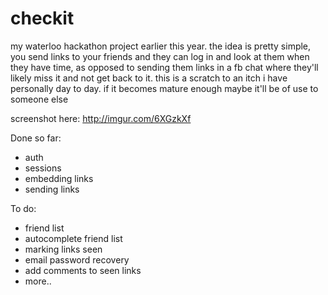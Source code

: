 checkit
=======

my waterloo hackathon project earlier this year. the idea is pretty simple, you send links to your friends and they can log in and look at them when they have time, as opposed to sending them links in a fb chat where they'll likely miss it and not get back to it. this is a scratch to an itch i have personally day to day. if it becomes mature enough maybe it'll be of use to someone else

screenshot here: http://imgur.com/6XGzkXf

Done so far:
  - auth
  - sessions
  - embedding links
  - sending links

To do:
  - friend list
  - autocomplete friend list
  - marking links seen
  - email password recovery
  - add comments to seen links
  - more..
